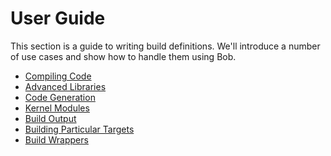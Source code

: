 User Guide
==========

This section is a guide to writing build definitions. We'll introduce
a number of use cases and show how to handle them using Bob.

- [Compiling Code](libraries_1.md)
- [Advanced Libraries](libraries_2.md)
- [Code Generation](code_generation.md)
- [Kernel Modules](kernel_modules.md)
- [Build Output](build_output.md)
- [Building Particular Targets](aliases.md)
- [Build Wrappers](wrappers.md)
